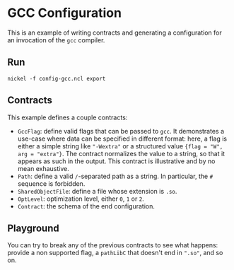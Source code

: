 # GCC Configuration

This is an example of writing contracts and generating a configuration for an
invocation of the `gcc` compiler.

## Run

```console
nickel -f config-gcc.ncl export
```

## Contracts

This example defines a couple contracts:

- `GccFlag`: define valid flags that can be passed to `gcc`. It demonstrates a
    use-case where data can be specified in different format: here, a flag is
    either a simple string like `"-Wextra"` or a structured value `{flag = "W",
    arg = "extra"}`. The contract normalizes the value to a string, so that it
    appears as such in the output. This contract is illustrative and by no mean
    exhaustive.
- `Path`: define a valid `/`-separated path as a string. In particular, the
    `#` sequence is forbidden.
- `SharedObjectFile`: define a file whose extension is `.so`.
- `OptLevel`: optimization level, either `0`, `1` or `2`.
- `Contract`: the schema of the end configuration.

## Playground

You can try to break any of the previous contracts to see what happens: provide
a non supported flag, a `pathLibC` that doesn't end in `".so"`, and so on.

